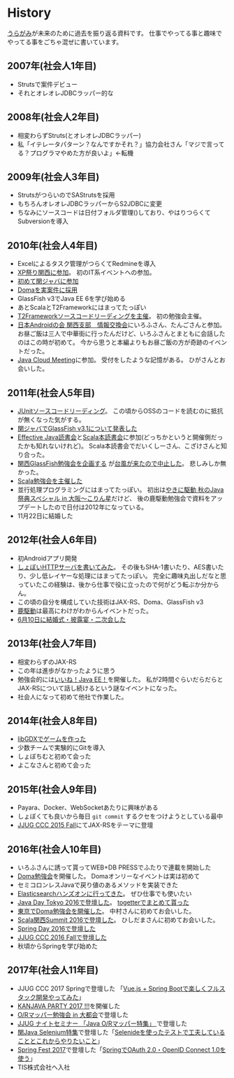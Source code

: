 # History

[うらがみ](https://github.com/backpaper0/)が未来のために過去を振り返る資料です。
仕事でやってる事と趣味でやってる事をごちゃ混ぜに書いています。

## 2007年(社会人1年目)

* Strutsで案件デビュー
* それとオレオレJDBCラッパー的な

## 2008年(社会人2年目)

* 相変わらずStruts(とオレオレJDBCラッパー)
* 私「イテレータパターン？なんですかそれ？」協力会社さん「マジで言ってる？プログラマやめた方が良いよ」←転機

## 2009年(社会人3年目)

* StrutsがつらいのでSAStrutsを採用
* もちろんオレオレJDBCラッパーからS2JDBCに変更
* ちなみにソースコードは日付フォルダ管理()しており、やはりつらくてSubversionを導入

## 2010年(社会人4年目)

* Excelによるタスク管理がつらくてRedmineを導入
* [XP祭り関西に参加](http://d.hatena.ne.jp/backpaper0/20100208/1265640707)。
  初のIT系イベントへの参加。
* [初めて関ジャバに参加](http://d.hatena.ne.jp/backpaper0/20100408/1270740567)
* [Domaを実案件に採用](http://d.hatena.ne.jp/backpaper0/20100711/1278860026)
* GlassFish v3でJava EE 6を学び始める
* あとScalaとT2Frameworkにはまってたっぽい
* [T2Frameworkソースコードリーディングを主催](http://d.hatena.ne.jp/backpaper0/20101130/1291127910)。
  初の勉強会主催。
* [日本Androidの会 関西支部　情報交換会](https://atnd.org/events/10103)にいろふさん、たんごさんと参加。
  お昼ご飯は三人で中華街に行ったんだけど、いろふさんとまともに会話したのはこの時が初めて。
  今から思うと本編よりもお昼ご飯の方が奇跡のイベントだった。
* [Java Cloud Meeting](http://event.seasarfoundation.org/jcmk2010/)に参加。
  受付をしたような記憶がある。
  ひがさんとお会いした。

## 2011年(社会人5年目)

* [JUnitソースコードリーディング](http://d.hatena.ne.jp/backpaper0/20110123/1295792237)。
  この頃からOSSのコードを読むのに抵抗が無くなった気がする。
* [関ジャバでGlassFish v3.1について発表した](http://d.hatena.ne.jp/backpaper0/20110307/1299500055)
* [Effective Java読書会](https://atnd.org/events/14722)と[Scala本読書会](https://atnd.org/events/14177)に参加(どっちかというと開催側だったかも知れないけれど)。
  Scala本読書会でだいくしーさん、こざけさんと知り合った。
* [関西GlassFish勉強会を企画する](http://d.hatena.ne.jp/backpaper0/20110726/1311691938)
  が[台風が来たので中止した](http://d.hatena.ne.jp/backpaper0/20110903/1315063286)。
  悲しみしか無かった。
* [Scala勉強会を主催した](http://d.hatena.ne.jp/backpaper0/20111016/1318740542)
* 並行処理プログラミングにはまってたっぽい。
  初出は[やきに駆動 秋のJava祭典スペシャル in 大阪〜こりん星](https://atnd.org/events/20138)だけど、
  後の鹿駆動勉強会で資料をアップデートしたので日付は2012年になっている。
* 11月22日に結婚した

## 2012年(社会人6年目)

* 初Androidアプリ開発
* [しょぼいHTTPサーバを書いてみた](http://d.hatena.ne.jp/backpaper0/20120927/1348758148)。
  その後もSHA-1書いたり、AES書いたり、少し低レイヤーな処理にはまってたっぽい。
  完全に趣味丸出しだなと思っていたこの経験は、後から仕事で役に立ったので何がどう転ぶか分からん。
* この頃の自分を構成していた技術はJAX-RS、Doma、GlassFish v3
* [鹿駆動](https://atnd.org/events/24587)は最高にわけがわからんイベントだった。
* [6月10日に結婚式・披露宴・二次会した](http://togetter.com/li/318660)

## 2013年(社会人7年目)

* 相変わらずのJAX-RS
* この年は進歩がなかったように思う
* 勉強会的には[いいね！Java EE！](http://connpass.com/event/2109/)を開催した。
  私が2時間ぐらいだらだらとJAX-RSについて話し続けるという謎なイベントになった。
* 社会人になって初めて他社で作業した。

## 2014年(社会人8年目)

* [libGDXでゲームを作った](http://backpaper0.github.io/2014/12/24/syobotsum.html)
* 少数チームで実験的にGitを導入
* しょぼちむと初めて会った
* よこなさんと初めて会った

## 2015年(社会人9年目)

* Payara、Docker、WebSocketあたりに興味がある
* しょぼくても良いから毎日 `git commit` するクセをつけようとしている最中
* [JJUG CCC 2015 Fall](http://www.java-users.jp/?page_id=2064#AB-1)にてJAX-RSをテーマに登壇

## 2016年(社会人10年目)

* いろふさんに誘って貰ってWEB+DB PRESSでふたりで連載を開始した
* [Doma勉強会](http://kanjava.connpass.com/event/14586/)を開催した。
  Domaオンリーなイベントは実は初めて
* セミコロンレスJavaで戻り値のあるメソッドを実装できた
* [Elasticsearchハンズオンに行ってきた](http://backpaper0.github.io/2016/03/24/elastichandson.html)。
  ぜひ仕事でも使いたい
* [Java Day Tokyo 2016で登壇した](http://www.oracle.co.jp/events/javaday/2016/)。
  [togetterでまとめて貰った](http://togetter.com/li/979241)
* [東京でDoma勉強会を開催した](http://backpaper0.github.io/2016/07/12/doma_tokyo.html)。
  中村さんに初めてお会いした。
* [Scala関西Summit 2016で登壇した](http://backpaper0.github.io/2016/10/09/scala_ks.html)。
  ひしだまさんに初めてお会いした。
* [Spring Day 2016で登壇した](http://springday2016.springframework.jp/session.html#session2-5)
* [JJUG CCC 2016 Fallで登壇した](https://github.com/jjug-ccc/call-for-paper-2016fall/issues/37)
* 秋頃からSpringを学び始めた

## 2017年(社会人11年目)

* JJUG CCC 2017 Springで登壇した 「[Vue.js + Spring Bootで楽しくフルスタック開発やってみた](http://backpaper0.github.io/ghosts/spring-boot-doma-vue/#1)」
* [KANJAVA PARTY 2017 !!!](https://kanjava.connpass.com/event/56152/)を開催した
* [O/Rマッパー勉強会 in 大都会](https://okajug.doorkeeper.jp/events/59251)で登壇した
* [JJUG ナイトセミナー 「Java O/Rマッパー特集」 ](https://jjug.doorkeeper.jp/events/63161)で登壇した
* [関Java Selenium特集](https://kanjava.connpass.com/event/61819/)で登壇した「[Selenideを使ったテストで工夫していることとこれからやりたいこと](http://backpaper0.github.io/ghosts/selenide-kari/#1)」
* [Spring Fest 2017](http://springfest2017.springframework.jp/)で登壇した「[SpringでOAuth 2.0・OpenID Connect 1.0を使う](https://backpaper0.github.io/spring-fest-2017/#1)」
* TIS株式会社へ入社

